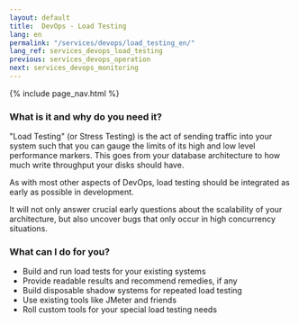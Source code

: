 ```yaml
---
layout: default
title:  DevOps - Load Testing
lang: en
permalink: "/services/devops/load_testing_en/"
lang_ref: services_devops_load_testing
previous: services_devops_operation
next: services_devops_monitoring
---
```

{% include page_nav.html %}
### What is it and why do you need it?
"Load Testing" (or Stress Testing) is the act of sending traffic into your system such that you can gauge the limits of its high and low level performance markers. This goes from your database architecture to how much write throughput your disks should have.

As with most other aspects of DevOps, load testing should be integrated as early as possible in development.

It will not only answer crucial early questions about the scalability of your architecture, but also uncover bugs that only occur in high concurrency situations.

### What can I do for you?
- Build and run load tests for your existing systems
- Provide readable results and recommend remedies, if any
- Build disposable shadow systems for repeated load testing
- Use existing tools like JMeter and friends
- Roll custom tools for your special load testing needs
